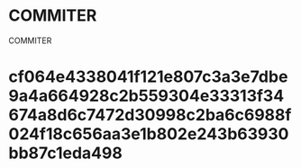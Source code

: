 # COMMITER
COMMITER






# cf064e4338041f121e807c3a3e7dbe9a4a664928c2b559304e33313f34674a8d6c7472d30998c2ba6c6988f024f18c656aa3e1b802e243b63930bb87c1eda498
